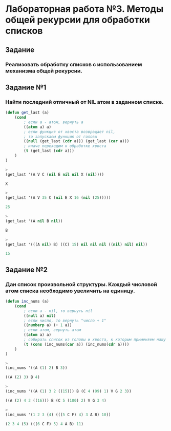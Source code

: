 # Лабораторная работа №3. Методы общей рекурсии для обработки списков

## Задание

### Реализовать обработку списков с использованием механизма общей рекурсии.

## Задание №1

### Найти последний отличный от NIL атом в заданном списке.

```lisp
(defun get_last (a)
	(cond 
		; если a - атом, вернуть a
		((atom a) a)
		; если функция от хвоста возвращает nil,
		; то запускаем функцию от головы
		((null (get_last (cdr a))) (get_last (car a)))
		; иначе переходим к обработке хвоста
		(t (get_last (cdr a)))
	)
)

>
(get_last '(A V C (nil E nil nil X (nil))))

X

>
(get_last '(A V 35 C (nil E X 16 (nil (25)))))

25

>
(get_last '(A nil B nil))

B

>
(get_last '(((A nil) B) ((C) 15) nil nil nil ((nil) nil) nil))

15
```

## Задание №2

### Дан список произвольной структуры. Каждый числовой атом списка необходимо увеличить на единицу.

```lisp
(defun inc_nums (a)
	(cond
		; если а - nil, то вернуть nil
		((null a) nil)
		; если число, то вернуть "число + 1"
		((numberp a) (+ 1 a))
		; если атом, вернуть атом
		((atom a) a)
		; собирать список из головы и хвоста, к которым применяем нашу функцию
		(t (cons (inc_nums(car a)) (inc_nums(cdr a))))
	)
)

>
(inc_nums '((A (1) 2) B 3))

((A (2) 3) B 4)

>
(inc_nums '((A (1) 3 2 ((15))) B (C 4 (99) 1) V G 2 3))

((A (2) 4 3 ((16))) B (C 5 (100) 2) V G 3 4)

>
(inc_nums '(1 2 3 (4) (((5 C F) 4) 3 A B) 10))

(2 3 4 (5) (((6 C F) 5) 4 A B) 11)
```